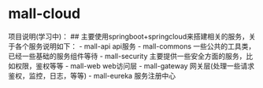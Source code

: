 # mall-cloud
项目说明(学习中)：
    ## 主要使用springboot+springcloud来搭建相关的服务，关于各个服务说明如下：
      - mall-api api服务
      - mall-commons 一些公共的工具类，已经一些基础的服务组件等待
      - mall-security 主要提供一些安全方面的服务，比如权限，鉴权等等
      - mall-web web访问层
      - mall-gateway 网关层(处理一些请求鉴权，监控，日志，等等)
      - mall-eureka 服务注册中心